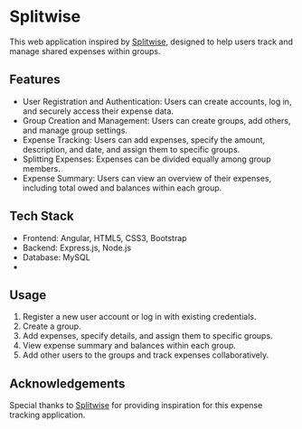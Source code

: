 # Splitwise

This web application inspired by [Splitwise](https://secure.splitwise.com/), designed to help users track and manage shared expenses within groups.

## Features

- User Registration and Authentication: Users can create accounts, log in, and securely access their expense data.
- Group Creation and Management: Users can create groups, add others, and manage group settings.
- Expense Tracking: Users can add expenses, specify the amount, description, and date, and assign them to specific groups.
- Splitting Expenses: Expenses can be divided equally among group members.
- Expense Summary: Users can view an overview of their expenses, including total owed and balances within each group.

## Tech Stack

- Frontend: Angular, HTML5, CSS3, Bootstrap
- Backend: Express.js, Node.js
- Database: MySQL
- 
## Usage

1. Register a new user account or log in with existing credentials.
2. Create a group.
3. Add expenses, specify details, and assign them to specific groups.
4. View expense summary and balances within each group.
5. Add other users to the groups and track expenses collaboratively.

## Acknowledgements

Special thanks to [Splitwise](https://secure.splitwise.com/) for providing inspiration for this expense tracking application.


